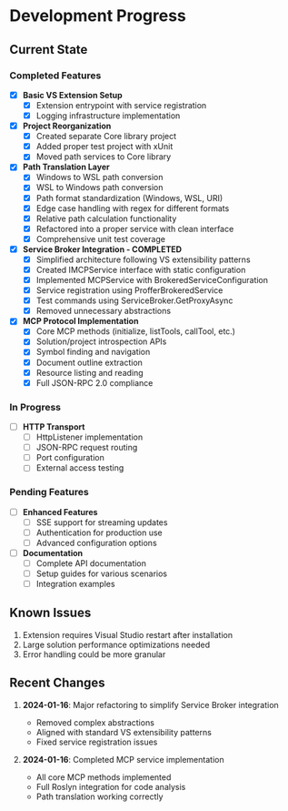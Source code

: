 # Development Progress

## Current State

### Completed Features

- [x] **Basic VS Extension Setup**
  - [x] Extension entrypoint with service registration
  - [x] Logging infrastructure implementation

- [x] **Project Reorganization**
  - [x] Created separate Core library project
  - [x] Added proper test project with xUnit
  - [x] Moved path services to Core library

- [x] **Path Translation Layer**
  - [x] Windows to WSL path conversion
  - [x] WSL to Windows path conversion
  - [x] Path format standardization (Windows, WSL, URI)
  - [x] Edge case handling with regex for different formats
  - [x] Relative path calculation functionality
  - [x] Refactored into a proper service with clean interface
  - [x] Comprehensive unit test coverage

- [x] **Service Broker Integration - COMPLETED**
  - [x] Simplified architecture following VS extensibility patterns
  - [x] Created IMCPService interface with static configuration
  - [x] Implemented MCPService with BrokeredServiceConfiguration
  - [x] Service registration using ProfferBrokeredService
  - [x] Test commands using ServiceBroker.GetProxyAsync
  - [x] Removed unnecessary abstractions

- [x] **MCP Protocol Implementation**
  - [x] Core MCP methods (initialize, listTools, callTool, etc.)
  - [x] Solution/project introspection APIs
  - [x] Symbol finding and navigation
  - [x] Document outline extraction
  - [x] Resource listing and reading
  - [x] Full JSON-RPC 2.0 compliance

### In Progress

- [ ] **HTTP Transport**
  - [ ] HttpListener implementation
  - [ ] JSON-RPC request routing
  - [ ] Port configuration
  - [ ] External access testing

### Pending Features

- [ ] **Enhanced Features**
  - [ ] SSE support for streaming updates
  - [ ] Authentication for production use
  - [ ] Advanced configuration options

- [ ] **Documentation**
  - [ ] Complete API documentation
  - [ ] Setup guides for various scenarios
  - [ ] Integration examples

## Known Issues

1. Extension requires Visual Studio restart after installation
2. Large solution performance optimizations needed
3. Error handling could be more granular

## Recent Changes

1. **2024-01-16**: Major refactoring to simplify Service Broker integration
   - Removed complex abstractions
   - Aligned with standard VS extensibility patterns
   - Fixed service registration issues

2. **2024-01-16**: Completed MCP service implementation
   - All core MCP methods implemented
   - Full Roslyn integration for code analysis
   - Path translation working correctly